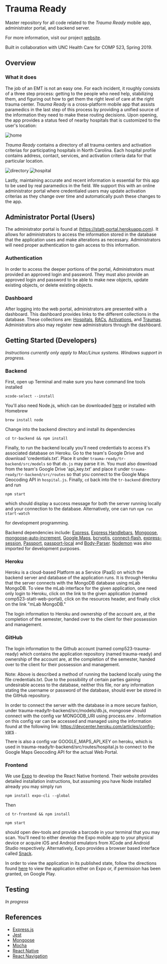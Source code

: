 # Trauma Ready 
Master repository for all code related to the *Trauma Ready* mobile app, administrator portal, and backend server. 

For more information, visit our project [website](https://comp523-trauma-ready.github.io).

Built in collaboration with UNC Health Care for COMP 523, Spring 2019. 

## Overview

### What it does
The job of an EMT is not an easy one. For each incident, it roughly consists of a three step process: getting to the people who need help, stabilizing them, and figuring out how to get them the right level of care at the right trauma center. *Trauma Ready* is a cross-platform mobile app that assists paramedics in the last step of this process by providing a unified source of the information they need to make these routing decisions. Upon opening, the app provides a status feed of nearby hospitals that is customized to 
the user's location: 

![home](tr-frontend/screenshots/pixel-2/home.png?raw=true "Home")

*Trauma Ready* contains a directory of all trauma centers and activation criterias for participating hospitals in North Carolina. Each hospital profile contains address, contact, services, and activation criteria data for that particular location. 

![directory](tr-frontend/screenshots/pixel-2/directory.png?raw=true "Directory")
![hospital](tr-frontend/screenshots/pixel-2/hospital-top.png?raw=true "Hospital")

Lastly, maintaining accurate and recent information is essential for this app to be used by real paramedics in the field. We support this with an online administrator portal where credentialed users may update activation criterias as they change over time and 
automatically push these changes to the app. 

## Administrator Portal (Users)
The administrator portal is found at (https://statt-portal.herokuapp.com). It allows for administrators to access the information stored in the database that the application uses and make alterations as necessary. Administrators will need proper authentication to gain access to this information.

### Authentication
In order to access the deeper portions of the portal, Administrators must provided an approved login and password. They must also provide an approved login and password to be able to make new objects, update existing objects, or delete existing objects.

### Dashboard
After logging into the web portal, administrators are presented with a dashboard. This dashboard provides links to the different collections in the database. These collections are: [Hospitals](https://statt-portal.herokuapp.com/hospital), [RACs](https://statt-portal.herokuapp.com/rac), [Activations](https://statt-portal.herokuapp.com/activations), and [Traumas](https://statt-portal.herokuapp.com/trauma). Administrators also may register new administrators through the dashboard.

## Getting Started (Developers)

*Instructions currently only apply to Mac/Linux systems. Windows support in progress.*

### Backend
First, open up Terminal and make sure you have command line tools installed 

  `xcode-select --install`

You'll also need Node.js, which can be downloaded [here](https://nodejs.org/en/) or installed with Homebrew 

  `brew install node` 

Change into the backend directory and install its dependencies 

  `cd tr-backend && npm install` 

Finally, to run the backend locally you'll need credentials to access it's associated database on Heroku. Go to the team's Google Drive and download 'credentials.txt'. Place it under `trauma-ready/tr-backend/src/models` so that `db.js` may parse it in. You must also download from the team's Google Drive 'api_key.txt' and place it under `trauma-ready/tr-backend/src/routes` so that you connect to the Google Maps Geocoding API in `hospital.js`. Finally, `cd` back into the `tr-backend` directory and run 

  `npm start`

which should display a success message for both the server running locally and your connection to the database. Alternatively, one can run 
   `npm run start-watch`
   
for development programming.

Backend dependencies include: [Express](https://expressjs.com), [Express Handlebars](https://www.npmjs.com/package/express-handlebars), [Mongoose](https://mongoosejs.com/), [mongoose-auto-increment](https://www.npmjs.com/package/mongoose-auto-increment), [Google Maps](https://developers.google.com/maps/documentation/geocoding/intro), [bcryptjs](https://www.npmjs.com/package/bcryptjs), [connect-flash](https://www.npmjs.com/package/connect-flash), [express-session](https://github.com/expressjs/session), [Passport](http://www.passportjs.org/), [passport-local](https://www.npmjs.com/package/passport-local) and [Body-Parser](https://www.npmjs.com/package/body-parser). [Nodemon](https://nodemon.io/) was also imported for development purposes.

### Heroku
Heroku is a cloud-based Platform as a Service (PaaS) on which the backend server and database of the application runs. It is through Heroku that the server connects with the MongoDB database using mLab MongoDB. To view the mLab interface for the given application, one need only login to Heroku, click on the link to the given application (named comp523-statt-web-portal), click on the resources header, and finally click on the link "mLab MongoDB."

The login information to Heroku and ownership of the account are, at the completion of the semester, handed over to the client for their possession and management.

### GitHub
The login information to the Github account (named comp523-trauma-ready) which contains the application repository (named trauma-ready) and ownership of the account are, at the completion of the semester, handed over to the client for their possession and management.

Note: Above is described a method of running the backend locally using the file credentials.txt. Due to the possibility of certain parties gaining undesirable access to the database, neither this file, nor any information stating the username or password of the database, should ever be stored in the GitHub repository. 

In order to connect the server with the database in a more secure fashion, under trauma-ready/tr-backend/src/models/db.js, mongoose should connect with the config var MONGODB_URI using process.env . Information on this config var can be accessed and managed using the information found at the following link: https://devcenter.heroku.com/articles/config-vars .

There is also a config var GOOGLE_MAPS_API_KEY on heroku, which is used in trauma-ready/tr-backend/src/routes/hospital.js to connect to the Google Maps Geocoding API for the actual Web Portal.

### Frontend

We use [Expo](https://expo.io/learn) to develop the React Native frontend. Their website provides detailed installation instructions, but assuming you have Node installed already you may simply run

  `npm install expo-cli --global`

Then 

  `cd tr-frontend && npm install`
  
  `npm start`
  
should open dev-tools and provide a barcode in your terminal that you may scan. You'll need to either develop the Expo mobile app to your physical device or acquire iOS and Android emulators from XCode and Android Studio respectively. Alternatively, Expo provides a browser based interface called [Snack](https://snack.expo.io). 

In order to view the application in its published state, follow the directions found [here](https://comp523-trauma-ready.github.io/getting-the-app.html) to view the application either on Expo or, if permission has been granted, on Google Play. 

## Testing 

*In progress*

## References 

* [Express.js](https://expressjs.com)
* [Jest](https://jestjs.io)
* [Mongoose](https://mongoosejs.com)
* [Mocha](https://mochajs.org)
* [React Native](https://facebook.github.io/react-native/)
* [React Navigation](https://reactnavigation.org)
